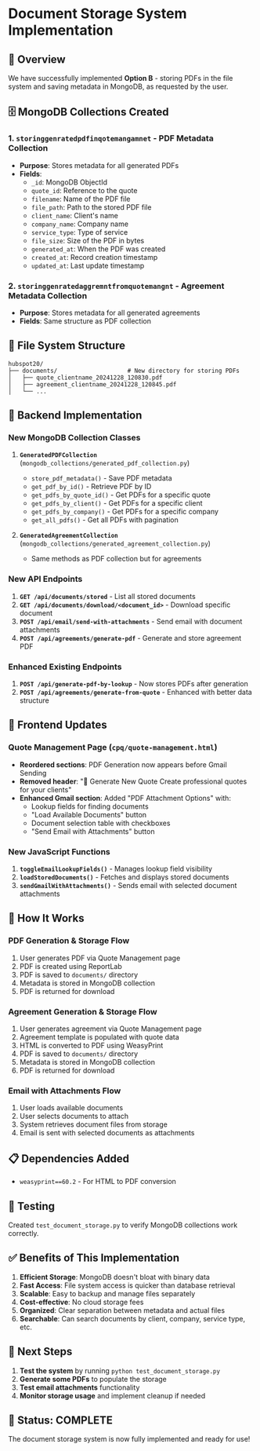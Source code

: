 # Document Storage System Implementation

## 🎯 **Overview**
We have successfully implemented **Option B** - storing PDFs in the file system and saving metadata in MongoDB, as requested by the user.

## 🗄️ **MongoDB Collections Created**

### 1. **`storinggenratedpdfinqotemangamnet`** - PDF Metadata Collection
- **Purpose**: Stores metadata for all generated PDFs
- **Fields**:
  - `_id`: MongoDB ObjectId
  - `quote_id`: Reference to the quote
  - `filename`: Name of the PDF file
  - `file_path`: Path to the stored PDF file
  - `client_name`: Client's name
  - `company_name`: Company name
  - `service_type`: Type of service
  - `file_size`: Size of the PDF in bytes
  - `generated_at`: When the PDF was created
  - `created_at`: Record creation timestamp
  - `updated_at`: Last update timestamp

### 2. **`storinggenratedaggremntfromquotemangnt`** - Agreement Metadata Collection
- **Purpose**: Stores metadata for all generated agreements
- **Fields**: Same structure as PDF collection

## 📁 **File System Structure**
```
hubspot20/
├── documents/                    # New directory for storing PDFs
│   ├── quote_clientname_20241228_120830.pdf
│   ├── agreement_clientname_20241228_120845.pdf
│   └── ...
```

## 🔧 **Backend Implementation**

### **New MongoDB Collection Classes**
1. **`GeneratedPDFCollection`** (`mongodb_collections/generated_pdf_collection.py`)
   - `store_pdf_metadata()` - Save PDF metadata
   - `get_pdf_by_id()` - Retrieve PDF by ID
   - `get_pdfs_by_quote_id()` - Get PDFs for a specific quote
   - `get_pdfs_by_client()` - Get PDFs for a specific client
   - `get_pdfs_by_company()` - Get PDFs for a specific company
   - `get_all_pdfs()` - Get all PDFs with pagination

2. **`GeneratedAgreementCollection`** (`mongodb_collections/generated_agreement_collection.py`)
   - Same methods as PDF collection but for agreements

### **New API Endpoints**
1. **`GET /api/documents/stored`** - List all stored documents
2. **`GET /api/documents/download/<document_id>`** - Download specific document
3. **`POST /api/email/send-with-attachments`** - Send email with document attachments
4. **`POST /api/agreements/generate-pdf`** - Generate and store agreement PDF

### **Enhanced Existing Endpoints**
1. **`POST /api/generate-pdf-by-lookup`** - Now stores PDFs after generation
2. **`POST /api/agreements/generate-from-quote`** - Enhanced with better data structure

## 🎨 **Frontend Updates**

### **Quote Management Page** (`cpq/quote-management.html`)
- **Reordered sections**: PDF Generation now appears before Gmail Sending
- **Removed header**: "📝 Generate New Quote Create professional quotes for your clients"
- **Enhanced Gmail section**: Added "PDF Attachment Options" with:
  - Lookup fields for finding documents
  - "Load Available Documents" button
  - Document selection table with checkboxes
  - "Send Email with Attachments" button

### **New JavaScript Functions**
1. **`toggleEmailLookupFields()`** - Manages lookup field visibility
2. **`loadStoredDocuments()`** - Fetches and displays stored documents
3. **`sendGmailWithAttachments()`** - Sends email with selected document attachments

## 🚀 **How It Works**

### **PDF Generation & Storage Flow**
1. User generates PDF via Quote Management page
2. PDF is created using ReportLab
3. PDF is saved to `documents/` directory
4. Metadata is stored in MongoDB collection
5. PDF is returned for download

### **Agreement Generation & Storage Flow**
1. User generates agreement via Quote Management page
2. Agreement template is populated with quote data
3. HTML is converted to PDF using WeasyPrint
4. PDF is saved to `documents/` directory
5. Metadata is stored in MongoDB collection
6. PDF is returned for download

### **Email with Attachments Flow**
1. User loads available documents
2. User selects documents to attach
3. System retrieves document files from storage
4. Email is sent with selected documents as attachments

## 📋 **Dependencies Added**
- `weasyprint==60.2` - For HTML to PDF conversion

## 🧪 **Testing**
Created `test_document_storage.py` to verify MongoDB collections work correctly.

## ✅ **Benefits of This Implementation**

1. **Efficient Storage**: MongoDB doesn't bloat with binary data
2. **Fast Access**: File system access is quicker than database retrieval
3. **Scalable**: Easy to backup and manage files separately
4. **Cost-effective**: No cloud storage fees
5. **Organized**: Clear separation between metadata and actual files
6. **Searchable**: Can search documents by client, company, service type, etc.

## 🔄 **Next Steps**

1. **Test the system** by running `python test_document_storage.py`
2. **Generate some PDFs** to populate the storage
3. **Test email attachments** functionality
4. **Monitor storage usage** and implement cleanup if needed

## 🎉 **Status: COMPLETE**
The document storage system is now fully implemented and ready for use!
